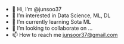 - 👋 Hi, I’m @junsoo37
- 👀 I’m interested in Data Science, ML, DL
- 🌱 I’m currently learning Sota ML
- 💞️ I’m looking to collaborate on ...
- 📫 How to reach me junsoor37@gmail.com

<!---
junsoo37/junsoo37 is a ✨ special ✨ repository because its `README.md` (this file) appears on your GitHub profile.
You can click the Preview link to take a look at your changes.
--->
